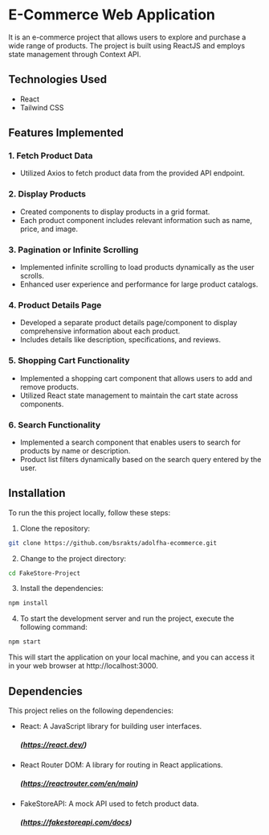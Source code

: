 # E-Commerce Web Application
It is an e-commerce project that allows users to explore and purchase a wide range of products. The project is built using ReactJS and employs state management through Context API. 

## Technologies Used
- React
- Tailwind CSS

## Features Implemented

### 1. Fetch Product Data
- Utilized Axios to fetch product data from the provided API endpoint.

### 2. Display Products
- Created components to display products in a grid format.
- Each product component includes relevant information such as name, price, and image.

### 3. Pagination or Infinite Scrolling
- Implemented infinite scrolling to load products dynamically as the user scrolls.
- Enhanced user experience and performance for large product catalogs.

### 4. Product Details Page
- Developed a separate product details page/component to display comprehensive information about each product.
- Includes details like description, specifications, and reviews.

### 5. Shopping Cart Functionality
- Implemented a shopping cart component that allows users to add and remove products.
- Utilized React state management to maintain the cart state across components.

### 6. Search Functionality
- Implemented a search component that enables users to search for products by name or description.
- Product list filters dynamically based on the search query entered by the user.


## Installation

To run the this project locally, follow these steps:

1. Clone the repository:
```bash
git clone https://github.com/bsrakts/adolfha-ecommerce.git
```


2. Change to the project directory:

```bash
cd FakeStore-Project
``` 

3. Install the dependencies:

```bash
npm install
``` 

4. To start the development server and run the project, execute the following command:

```bash
npm start
``` 

This will start the application on your local machine, and you can access it in your web browser at http://localhost:3000.

    
## Dependencies

This project relies on the following dependencies:

- React: A JavaScript library for building user interfaces.
   ##### (https://react.dev/)
- React Router DOM: A library for routing in React applications. 
   ##### (https://reactrouter.com/en/main)
- FakeStoreAPI: A mock API used to fetch product data.
  ##### (https://fakestoreapi.com/docs)
